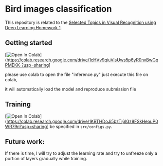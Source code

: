 # Bird images classification
This repository is related to the [Selected Topics in Visual Recognition using Deep Learning Homework 1](https://www.google.com/url?q=https://competitions.codalab.org/competitions/35668?secret_key%3D09789b13-35ec-4928-ac0f-6c86631dda07&sa=D&source=editors&ust=1636039312184000&usg=AOvVaw3hIm2ASXDRpbGdAYGSR3XC).

## Getting started
[![Open In Colab](https://colab.research.google.com/assets/colab-badge.svg)](https://colab.research.google.com/drive/1cHVv9qiuVlsUws5p6yR0nvBwGqPMEKK-?usp=sharing]


please use colab to open the file "inference.py"
just execute this file on colab,

it will automatically load the model and reproduce submission file



## Training 
[![Open In Colab](https://colab.research.google.com/assets/colab-badge.svg)](https://colab.research.google.com/drive/1KBTHDoJi5bzTj6IGz8FSkHeouP0WR79n?usp=sharing]
be specified in `src/configs.py`. 


## Future work:

If there is time, I will try to adjust the learning rate and try to unfreeze only a portion of layers gradually while training.
